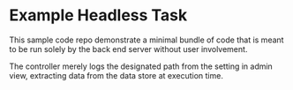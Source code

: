# Example Headless Task

This sample code repo demonstrate a minimal bundle of code that is meant to be
run solely by the back end server without user involvement.

The controller merely logs the designated path from the setting in admin view,
extracting data from the data store at execution time.
